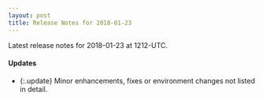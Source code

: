 ```yaml
---
layout: post
title: Release Notes for 2018-01-23
---
```


Latest release notes for 2018-01-23 at 1212-UTC.

<div class='updates' markdown='1'>

#### Updates

- {:.update} Minor enhancements, fixes or environment changes not listed in detail.

</div>


